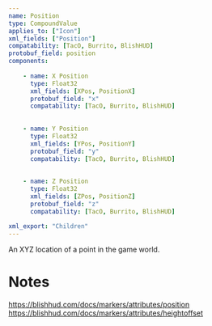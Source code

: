 ```yaml
---
name: Position
type: CompoundValue
applies_to: ["Icon"]
xml_fields: ["Position"]
compatability: [TacO, Burrito, BlishHUD]
protobuf_field: position
components:
    
    - name: X Position
      type: Float32
      xml_fields: [XPos, PositionX]
      protobuf_field: "x"
      compatability: [TacO, Burrito, BlishHUD]
      
    
    - name: Y Position
      type: Float32
      xml_fields: [YPos, PositionY]
      protobuf_field: "y"
      compatability: [TacO, Burrito, BlishHUD]
      
    
    - name: Z Position
      type: Float32
      xml_fields: [ZPos, PositionZ]
      protobuf_field: "z"
      compatability: [TacO, Burrito, BlishHUD]
      
xml_export: "Children"
---
```

An XYZ location of a point in the game world.

Notes
=====
https://blishhud.com/docs/markers/attributes/position
https://blishhud.com/docs/markers/attributes/heightoffset
